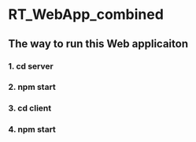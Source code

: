 # RT_WebApp_combined
## The way to run this Web applicaiton
### 1. cd server
### 2. npm start
### 3. cd client
### 4. npm start
